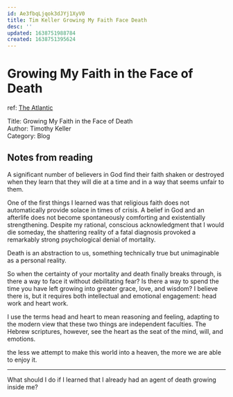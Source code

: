 ```yaml
---
id: Ae3fbqLjqok3dJYj1XyV0
title: Tim Keller Growing My Faith Face Death
desc: ''
updated: 1638751988784
created: 1638751395624
---
```

# Growing My Faith in the Face of Death

ref: [The Atlantic](https://www.theatlantic.com/ideas/archive/2021/03/tim-keller-growing-my-faith-face-death/618219/)

Title: Growing My Faith in the Face of Death  
Author: Timothy Keller  
Category: Blog 

## Notes from reading

A significant number of believers in God find their faith shaken or destroyed when they learn that they will die at a time and in a way that seems unfair to them.

One of the first things I learned was that religious faith does not automatically provide solace in times of crisis. A belief in God and an afterlife does not become spontaneously comforting and existentially strengthening. Despite my rational, conscious acknowledgment that I would die someday, the shattering reality of a fatal diagnosis provoked a remarkably strong psychological denial of mortality.

Death is an abstraction to us, something technically true but unimaginable as a personal reality.

So when the certainty of your mortality and death finally breaks through, is there a way to face it without debilitating fear? Is there a way to spend the time you have left growing into greater grace, love, and wisdom? I believe there is, but it requires both intellectual and emotional engagement: head work and heart work.

I use the terms head and heart to mean reasoning and feeling, adapting to the modern view that these two things are independent faculties. The Hebrew scriptures, however, see the heart as the seat of the mind, will, and emotions.

the less we attempt to make this world into a heaven, the more we are able to enjoy it.

---
What should I do if I learned that I already had an agent of death growing inside me?